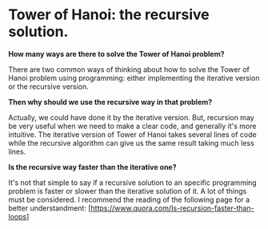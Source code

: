 # Tower of Hanoi: the recursive solution.
**How many ways are there to solve the Tower of Hanoi problem?**

There are two common ways of thinking about how to solve the Tower of Hanoi problem using programming: either implementing the iterative version or the recursive version. 

**Then why should we use the recursive way in that problem?**

Actually, we could have done it by the iterative version. But, recursion may be very useful when we need to make a clear code, and generally it's more intuitive. The iterative version of Tower of Hanoi takes several lines of code while the recursive algorithm can give us the same result taking much less lines.

**Is the recursive way faster than the iterative one?**

It's not that simple to say if a recursive solution to an specific programming problem is faster or slower than the iterative solution of it. A lot of things must be considered. I recommend the reading of the following page for a better understandment:
[https://www.quora.com/Is-recursion-faster-than-loops]
